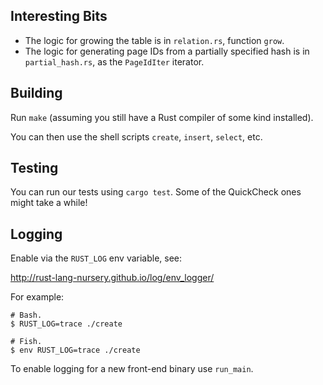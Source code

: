 ## Interesting Bits

* The logic for growing the table is in `relation.rs`, function `grow`.
* The logic for generating page IDs from a partially specified hash is in `partial_hash.rs`,
  as the `PageIdIter` iterator.

## Building

Run `make` (assuming you still have a Rust compiler of some kind installed).

You can then use the shell scripts `create`, `insert`, `select`, etc.

## Testing

You can run our tests using `cargo test`. Some of the QuickCheck ones might take a while!

## Logging

Enable via the `RUST_LOG` env variable, see:

http://rust-lang-nursery.github.io/log/env_logger/

For example:

```
# Bash.
$ RUST_LOG=trace ./create

# Fish.
$ env RUST_LOG=trace ./create
```

To enable logging for a new front-end binary use `run_main`.
